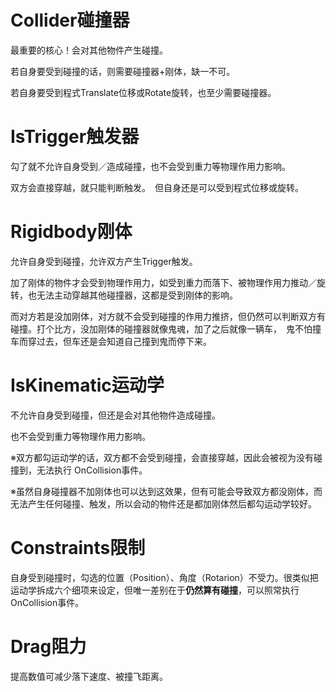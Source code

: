 # Collider碰撞器

最重要的核心！会对其他物件产生碰撞。

若自身要受到碰撞的话，则需要碰撞器+刚体，缺一不可。

若自身要受到程式Translate位移或Rotate旋转，也至少需要碰撞器。

# IsTrigger触发器

勾了就不允许自身受到／造成碰撞，也不会受到重力等物理作用力影响。　

双方会直接穿越，就只能判断触发。　但自身还是可以受到程式位移或旋转。

# Rigidbody刚体

允许自身受到碰撞，允许双方产生Trigger触发。　

加了刚体的物件才会受到物理作用力，如受到重力而落下、被物理作用力推动／旋转，也无法主动穿越其他碰撞器，这都是受到刚体的影响。　

而对方若是没加刚体，对方就不会受到碰撞的作用力推挤，但仍然可以判断双方有碰撞。打个比方，没加刚体的碰撞器就像鬼魂，加了之后就像一辆车，　鬼不怕撞车而穿过去，但车还是会知道自己撞到鬼而停下来。

# IsKinematic运动学

不允许自身受到碰撞，但还是会对其他物件造成碰撞。

也不会受到重力等物理作用力影响。

※双方都勾运动学的话，双方都不会受到碰撞，会直接穿越，因此会被视为没有碰撞到，无法执行 OnCollision事件。

※虽然自身碰撞器不加刚体也可以达到这效果，但有可能会导致双方都没刚体，而无法产生任何碰撞、触发，所以会动的物件还是都加刚体然后都勾运动学较好。

# Constraints限制

自身受到碰撞时，勾选的位置（Position）、角度（Rotarion）不受力。很类似把运动学拆成六个细项来设定，但唯一差别在于**仍然算有碰撞**，可以照常执行OnCollision事件。

# Drag阻力

提高数值可减少落下速度、被撞飞距离。

